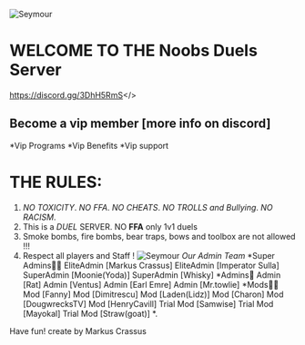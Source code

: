 ![Seymour](https://i.postimg.cc/VL1ZBVb1/mordhau-knight-halberd-banner.jpg)
# WELCOME TO THE **Noobs Duels Server**
<a id="NOOBS DUELS DISCORD">https://discord.gg/3DhH5RmS</>
## Become a vip member [more info on discord]
   *Vip Programs
   *Vip Benefits
   *Vip support
# **THE RULES:**
1. *NO TOXICITY*.
   *NO FFA*.
   *NO CHEATS*.
   *NO TROLLS and Bullying*.
   *NO RACISM*.
2. This is a *DUEL* SERVER. NO **FFA** only 1v1 duels
3. Smoke bombs, fire bombs, bear traps, bows and toolbox are not allowed !!!
4. Respect all players and Staff !
![Seymour](https://i.postimg.cc/2SWKX5qg/bvs.jpg)
*Our Admin Team*
*Super Admins👨‍⚖️ 
EliteAdmin [Markus Crassus]
EliteAdmin [Imperator Sulla]
SuperAdmin [Moonie(Yoda)]
SuperAdmin [Whisky]
*Admins👮 
Admin [Rat]
Admin [Ventus]
Admin [Earl Emre]
Admin [Mr.towlie]
*Mods👨‍🔧 
Mod [Fanny]
Mod [Dimitrescu]
Mod [Laden(Lidz)]
Mod [Charon]
Mod [DougwrecksTV]
Mod [HenryCavill]
Trial Mod [Samwise]
Trial Mod [Mayokal]
Trial Mod [Straw(goat)] *.

Have fun!
create by Markus Crassus
